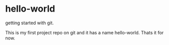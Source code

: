 # hello-world
getting started with git.

This is my first project repo on git and it has a name hello-world.
Thats it for now.
